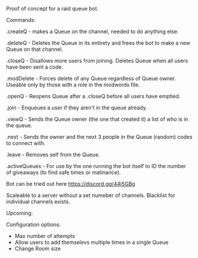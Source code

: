 Proof of concept for a raid queue bot.

Commands:

.createQ - makes a Queue on the channel, needed to do anything else.

.deleteQ - Deletes the Queue in its entirety and frees the bot to make a new Queue on that channel.

.closeQ - Disallows more users from joining. Deletes Queue when all users have been sent a code.

.modDelete - Forces delete of any Queue regardless of Queue owner. Useable only by those with a role in the modwords file. 

.openQ - Reopens Queue after a .closeQ before all users have emptied.

.join - Enqueues a user if they aren't in the queue already.

.viewQ - Sends the Queue owner (the one that created it) a list of who is in the queue.

.next - Sends the owner and the next 3 people in the Queue (random) codes to connect with.

.leave - Removes self from the Queue.

.activeQueues - For use by the one running the bot itself to ID the number of giveaways (to find safe times or matinance).



Bot can be tried out here https://discord.gg/44j5GBg

Scaleable to a server without a set numeber of channels.
Blacklist for individual channels exists.



Upcoming: 

Configuration options:
  - Max number of attempts
  - Allow users to add themselevs multiple times in a single Queue
  - Change Room size
